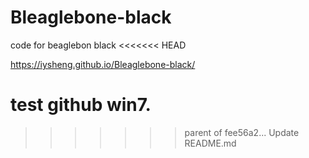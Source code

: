 # Bleaglebone-black
code for beaglebon black
<<<<<<< HEAD

https://iysheng.github.io/Bleaglebone-black/

test github win7.
=======
>>>>>>> parent of fee56a2... Update README.md
